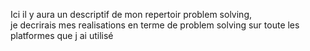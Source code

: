Ici il y aura un descriptif de mon repertoir problem solving,  
je decrirais mes realisations en terme de problem solving sur toute les platformes que j ai utilisé
